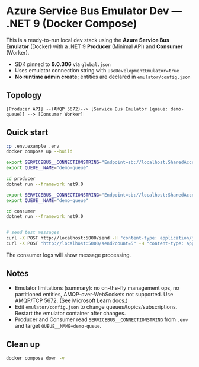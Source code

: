 # Azure Service Bus **Emulator** Dev — .NET 9 (Docker Compose)

This is a ready-to-run local dev stack using the **Azure Service Bus Emulator** (Docker) with a .NET 9 **Producer** (Minimal API) and **Consumer** (Worker).

- SDK pinned to **9.0.306** via `global.json`
- Uses emulator connection string with `UseDevelopmentEmulator=true`
- **No runtime admin create**; entities are declared in `emulator/config.json`

## Topology

```
[Producer API] --(AMQP 5672)--> [Service Bus Emulator (queue: demo-queue)] --> [Consumer Worker]
```

## Quick start

```bash
cp .env.example .env
docker compose up --build

export SERVICEBUS__CONNECTIONSTRING="Endpoint=sb://localhost;SharedAccessKeyName=RootManageSharedAccessKey;SharedAccessKey=SAS_KEY_VALUE;UseDevelopmentEmulator=true;"
export QUEUE__NAME="demo-queue"

cd producer
dotnet run --framework net9.0

export SERVICEBUS__CONNECTIONSTRING="Endpoint=sb://localhost;SharedAccessKeyName=RootManageSharedAccessKey;SharedAccessKey=SAS_KEY_VALUE;UseDevelopmentEmulator=true;"
export QUEUE__NAME="demo-queue"

cd consumer
dotnet run --framework net9.0


# send test messages
curl -X POST http://localhost:5000/send -H "content-type: application/json" -d '{"text":"hello emulator"}'
curl -X POST "http://localhost:5000/send?count=5" -H "content-type: application/json" -d '{"text":"hello batch"}'
```

The consumer logs will show message processing.

## Notes

- Emulator limitations (summary): no on-the-fly management ops, no partitioned entities, AMQP-over-WebSockets not supported. Use AMQP/TCP 5672. (See Microsoft Learn docs.)
- Edit `emulator/config.json` to change queues/topics/subscriptions. Restart the emulator container after changes.
- Producer and Consumer read `SERVICEBUS__CONNECTIONSTRING` from `.env` and target `QUEUE__NAME=demo-queue`.

## Clean up

```bash
docker compose down -v
```

